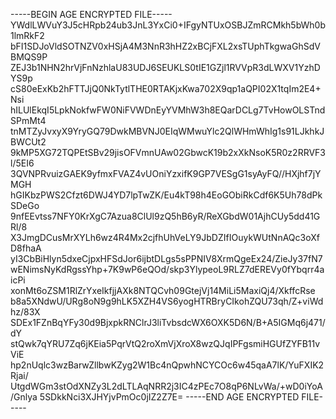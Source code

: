 -----BEGIN AGE ENCRYPTED FILE-----
YWdlLWVuY3J5cHRpb24ub3JnL3YxCi0+IFgyNTUxOSBJZmRCMkh5bWh0b1lmRkF2
bFI1SDJoVldSOTNZV0xHSjA4M3NnR3hHZ2xBCjFXL2xsTUphTkgwaGhSdVBMQS9P
ZEJ3b1NHN2hrVjFnNzhlaU83UDJ6SEUKLS0tIE1GZjl1RVVpR3dLWXV1YzhDYS9p
cS80eExKb2hFTTJjQ0NkTytlTHE0RTAKjxKwa702X9qp1aQPI02X1tqIm2E4+Nsi
hILUlEkqI5LpkNokfwFW0NiFVWDnEyYVMhW3h8EQarDCLg7TvHowOLSTndSPmMt4
tnMTZyJvxyX9YryGQ79DwkMBVNJ0EIqWMwuYlc2QlWHmWhIg1s91LJkhkJBWCUt2
9kMP5XG72TQPEtSBv29jisOFVmnUAw02GbwcK19b2xXkNsoK5R0z2RRVF3l/5EI6
3QVNPRvuizGAEK9yfmxFVAZ4vUOniYzxifK9GP7VESgG1syAyFQ//HXjhf7jYMGH
hGIKbzPWS2Cfzt6DWJ4YD7lpTwZK/Eu4kT98h4EoGObiRkCdf6K5Uh78dPkSDeGo
9nfEEvtss7NFY0KrXgC7Azua8ClUl9zQ5hB6yR/ReXGbdW01AjhCUy5dd41GRl/8
X3JmgDCusMrXYLh6wz4R4Mx2cjfhUhVeLY9JbDZIfIOuykWUtNnAQc3oXfD8fhaA
yI3CbBiHlyn5dxeCjpxHFSdJor6ijbtDLgs5sPPNIV8XrmQgeEx24/ZieJy37fN7
wENimsNyKdRgssYhp+7K9wP6eQOd/skp3YlypeoL9RLZ7dEREVy0fYbqrr4aicPi
xonMt6oZSM1RlZrYxeIkfjjAXk8NTQCvh09GtejVj14MiLi5MaxiQj4/XkffcRse
b8a5XNdwU/URg8oN9g9hLK5XZH4VS6yogHTRBryCIkohZQU73qh/Z+viWdhz/83X
SDEx1FZnBqYFy30d9BjxpkRNClrJ3liTvbsdcWX6OXK5D6N/B+A5IGMq6j471/dY
stQwk7qYRU7Zq6jKEia5PqrVtQ2roXmVjXroX8wzQJqIPFgsmiHGUfZYFB11vViE
hp2nUqlc3wzBarwZllbwKZyg2W1Bc4nQpwhNCYCOc6w45qaA7lK/YuFXIK2Rjai/
UtgdWGm3stOdXNZy3L2dLTLAqNRR2j3IC4zPEc7O8qP6NLvWa/+wD0iYoA/Gnlya
5SDkkNci3XJHYjvPmOc0jIZ2Z7E=
-----END AGE ENCRYPTED FILE-----
